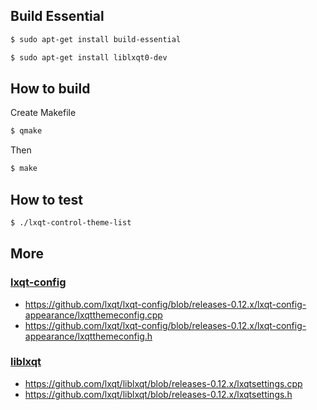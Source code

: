 

## Build Essential

``` sh
$ sudo apt-get install build-essential
```

``` sh
$ sudo apt-get install liblxqt0-dev
```


## How to build

Create Makefile

``` sh
$ qmake
```

Then

``` sh
$ make
```


## How to test

``` sh
$ ./lxqt-control-theme-list
```


## More


### [lxqt-config](https://github.com/lxqt/lxqt-config)

* https://github.com/lxqt/lxqt-config/blob/releases-0.12.x/lxqt-config-appearance/lxqtthemeconfig.cpp
* https://github.com/lxqt/lxqt-config/blob/releases-0.12.x/lxqt-config-appearance/lxqtthemeconfig.h


### [liblxqt](https://github.com/lxqt/liblxqt)

* https://github.com/lxqt/liblxqt/blob/releases-0.12.x/lxqtsettings.cpp
* https://github.com/lxqt/liblxqt/blob/releases-0.12.x/lxqtsettings.h
